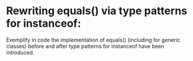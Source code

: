 # Rewriting equals() via type patterns for instanceof:
Exemplify in code the implementation of equals() (including for generic classes) before and after type patterns for instanceof have been introduced.